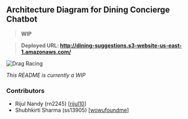 ## Architecture Diagram for Dining Concierge Chatbot  
  
> **WIP** 

> **Deployed URL: http://dining-suggestions.s3-website-us-east-1.amazonaws.com/**

![Drag Racing](https://i.imgur.com/Xt4Tmmr.jpg)

_This README is currently a WIP_

### Contributors
- Rijul Nandy (rn2245) [[rijul10](https://github.com/rijul10 "Rijul Nandy Github")]
- Shubhkirti Sharma (ss13905) [[wowufoundme](https://github.com/wowufoundme "Shubhkirti Sharma Github")]